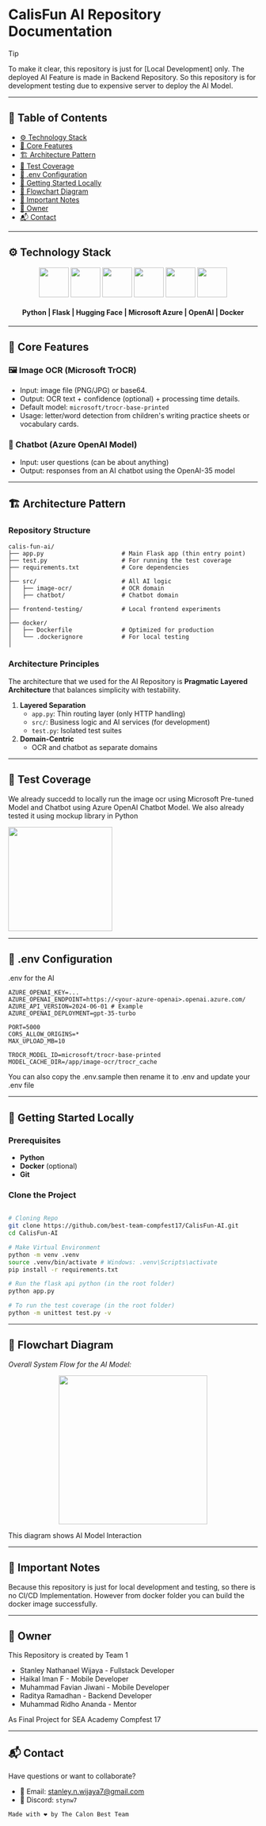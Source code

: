 # CalisFun AI Repository Documentation

> [!TIP]
> 
> To make it clear, this repository is just for [Local Development] only. The deployed AI Feature is made in Backend Repository. So this repository is for development testing due to expensive server to deploy the AI Model.

---

## 📃 Table of Contents
- [⚙️ Technology Stack](#-technology-stack)
- [🧩 Core Features](#-core-features)
- [🏗️ Architecture Pattern](#-architecture-pattern)
- [🧪 Test Coverage](#-test-coverage)
- [🔐 .env Configuration](#-env-configuration)
- [🧰 Getting Started Locally](#-getting-started-locally)
- [🧭 Flowchart Diagram](#-flowchart-diagram)
- [📝 Important Notes](#-important-notes)
- [👥 Owner](#-owner)
- [📬 Contact](#-contact)

---

## ⚙️ Technology Stack

<div align="center">

<kbd><img src="https://raw.githubusercontent.com/marwin1991/profile-technology-icons/refs/heads/main/icons/python.png" height="60" /></kbd>
<kbd><img src="https://raw.githubusercontent.com/marwin1991/profile-technology-icons/refs/heads/main/icons/flask.png" height="60" /></kbd>
<kbd><img src="https://huggingface.co/front/assets/huggingface_logo-noborder.svg" height="60" /></kbd>
<kbd><img src="./Images/tech/azure.png" height="60" /></kbd>
<kbd><img src="./Images/tech/openai.png" height="60" /></kbd>
<kbd><img src="https://raw.githubusercontent.com/marwin1991/profile-technology-icons/refs/heads/main/icons/docker.png" height="60" /></kbd>

</div>

<div align="center">
<h4>Python | Flask | Hugging Face | Microsoft Azure | OpenAI | Docker</h4>
</div>

---

## 🧩 Core Features

### 🖼️ Image OCR (Microsoft TrOCR)
- Input: image file (PNG/JPG) or base64.
- Output: OCR text + confidence (optional) + processing time details.
- Default model: `microsoft/trocr-base-printed`
- Usage: letter/word detection from children's writing practice sheets or vocabulary cards.

### 💬 Chatbot (Azure OpenAI Model)
- Input: user questions (can be about anything)
- Output: responses from an AI chatbot using the OpenAI-35 model

---

## 🏗️ Architecture Pattern

### Repository Structure

```
calis-fun-ai/
├── app.py                      # Main Flask app (thin entry point)
├── test.py                     # For running the test coverage
├── requirements.txt            # Core dependencies
│
├── src/                        # All AI logic
│   ├── image-ocr/              # OCR domain
│   ├── chatbot/                # Chatbot domain
│
├── frontend-testing/           # Local frontend experiments
│
├── docker/
│   ├── Dockerfile              # Optimized for production
│   └── .dockerignore           # For local testing
│
```

### **Architecture Principles**

The architecture that we used for the AI Repository is **Pragmatic Layered Architecture** that balances simplicity with testability.

1. **Layered Separation**
    - `app.py`: Thin routing layer (only HTTP handling)
    - `src/`: Business logic and AI services (for development)
    - `test.py`: Isolated test suites
2. **Domain-Centric**
    - OCR and chatbot as separate domains

---

## 🧪 Test Coverage

We already succedd to locally run the image ocr using Microsoft Pre-tuned Model and Chatbot using Azure OpenAI Chatbot Model. We also already tested it using mockup library in Python


<img src="./Images/test_coverage.png" height="210"/>

---

## 🔐 .env Configuration

.env for the AI
```
AZURE_OPENAI_KEY=...
AZURE_OPENAI_ENDPOINT=https://<your-azure-openai>.openai.azure.com/
AZURE_API_VERSION=2024-06-01 # Example
AZURE_OPENAI_DEPLOYMENT=gpt-35-turbo

PORT=5000
CORS_ALLOW_ORIGINS=*
MAX_UPLOAD_MB=10

TROCR_MODEL_ID=microsoft/trocr-base-printed
MODEL_CACHE_DIR=/app/image-ocr/trocr_cache
```

You can also copy the .env.sample then rename it to .env and update your .env file

---

## 🧰 Getting Started Locally

### Prerequisites
- **Python**
- **Docker** (optional)
- **Git**

### Clone the Project
```bash

# Cloning Repo
git clone https://github.com/best-team-compfest17/CalisFun-AI.git
cd CalisFun-AI

# Make Virtual Environment
python -m venv .venv
source .venv/bin/activate # Windows: .venv\Scripts\activate
pip install -r requirements.txt

# Run the flask api python (in the root folder)
python app.py

# To run the test coverage (in the root folder)
python -m unittest test.py -v
```

---

## 🧭 Flowchart Diagram

*Overall System Flow for the AI Model:*
<p align="center">
  <img src="./Images/ai-diagram.png" width="300">
</p>

This diagram shows AI Model Interaction

---

## 📝 Important Notes

Because this repository is just for local development and testing, so there is no CI/CD Implementation. However from docker folder you can build the docker image successfully.

---

## 👥 Owner

This Repository is created by Team 1
<ul>
<li>Stanley Nathanael Wijaya - Fullstack Developer</li>
<li>Haikal Iman F - Mobile Developer</li>
<li>Muhammad Favian Jiwani - Mobile Developer</li>
<li>Raditya Ramadhan - Backend Developer</li>
<li>Muhammad Ridho Ananda - Mentor</li>
</ul>
As Final Project for SEA Academy Compfest 17

---

## 📬 Contact
Have questions or want to collaborate?

- 📧 Email: stanley.n.wijaya7@gmail.com
- 💬 Discord: `stynw7`

<code>Made with ❤️ by The Calon Best Team</code>